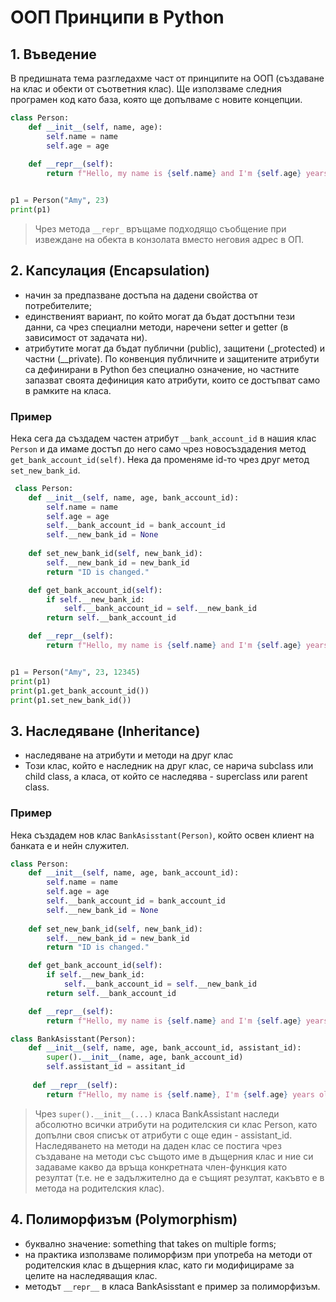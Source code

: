 # ООП Принципи в Python
## 1. Въведение
В предишната тема разгледахме част от принципите на ООП (създаване на клас и обекти от съответния клас). Ще използваме следния програмен код като база, която ще допълваме с новите концепции.
```py
class Person:
    def __init__(self, name, age):
        self.name = name
        self.age = age
    
    def __repr__(self):
        return f"Hello, my name is {self.name} and I'm {self.age} years old"


p1 = Person("Amy", 23)
print(p1)
```
> Чрез метода `__repr_` връщаме подходящо съобщение при извеждане на обекта в конзолата вместо неговия адрес в ОП.

## 2. Капсулация (Encapsulation)
* начин за предпазване достъпа на дадени свойства от потребителите;
* единственият вариант, по който могат да бъдат достъпни тези данни, са чрез специални методи, наречени setter и getter (в зависимост от задачата ни).
* атрибутите могат да бъдат публични (public), защитени (_protected) и частни (__private). По конвенция публичните и защитените атрибути са дефинирани в Python без специално означение, но частните запазват своята дефиниция като атрибути, които се достъпват само в рамките на класа. 

### Пример
 Нека сега да създадем частен атрибут `__bank_account_id` в нашия клас `Person` и да имаме достъп до него само чрез новосъздадения метод `get_bank_account_id(self)`. Нека да променяме id-то чрез друг метод `set_new_bank_id`.
 
```py
 class Person:
    def __init__(self, name, age, bank_account_id):
        self.name = name
        self.age = age
        self.__bank_account_id = bank_account_id
        self.__new_bank_id = None
    
    def set_new_bank_id(self, new_bank_id):
        self.__new_bank_id = new_bank_id
        return "ID is changed."

    def get_bank_account_id(self):
        if self.__new_bank_id:
            self.__bank_account_id = self.__new_bank_id
        return self.__bank_account_id

    def __repr__(self):
        return f"Hello, my name is {self.name} and I'm {self.age} years old"


p1 = Person("Amy", 23, 12345)
print(p1)
print(p1.get_bank_account_id())
print(p1.set_new_bank_id())
```

## 3. Наследяване (Inheritance)
* наследяване на атрибути и методи на друг клас
* Този клас, който е наследник на друг клас, се нарича subclass или child class, а класа, от който се наследява - superclass или parent class.

### Пример
Нека създадем нов клас `BankAsisstant(Person)`, който освен клиент на банката е и нейн служител.

```py
class Person:
    def __init__(self, name, age, bank_account_id):
        self.name = name
        self.age = age
        self.__bank_account_id = bank_account_id
        self.__new_bank_id = None
    
    def set_new_bank_id(self, new_bank_id):
        self.__new_bank_id = new_bank_id
        return "ID is changed."

    def get_bank_account_id(self):
        if self.__new_bank_id:
            self.__bank_account_id = self.__new_bank_id
        return self.__bank_account_id

    def __repr__(self):
        return f"Hello, my name is {self.name} and I'm {self.age} years old"

class BankAsisstant(Person):
    def __init__(self, name, age, bank_account_id, assistant_id):
        super().__init__(name, age, bank_account_id)
        self.assistant_id = assitant_id
    
     def __repr__(self):
        return f"Hello, my name is {self.name}, I'm {self.age} years old and I'm a bank assistant with id {self.assistant_id}"
```
> Чрез `super().__init__(...)` класа BankAssistant наследи абсолютно всички атрибути на родителския си клас Person, като допълни своя списък от атрибути с още един - assistant_id. Наследяването на методи на даден клас се постига чрез създаване на методи със същото име в дъщерния клас и ние си задаваме какво да връща конкретната член-функция като резултат (т.е. не е задължително да е същият резултат, какъвто е в метода на родителския клас).

## 4. Полиморфизъм (Polymorphism)

* буквално значение: something that takes on multiple forms;
* на практика използваме полиморфизм при употреба на методи от родителския клас в дъщерния клас, като ги модифицираме за целите на наследяващия клас.
* методът `__repr__` в класа BankAsisstant e пример за полиморфизъм.











